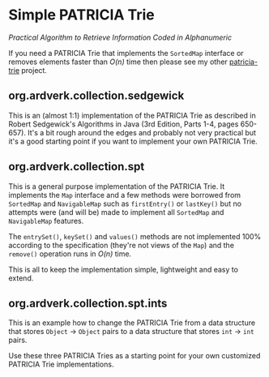 # Simple PATRICIA Trie

*Practical Algorithm to Retrieve Information Coded in Alphanumeric*

If you need a PATRICIA Trie that implements the `SortedMap` interface or removes elements faster than _O(n)_ time then please see my other [patricia-trie](http://github.com/rkapsi/patricia-trie) project.

## org.ardverk.collection.sedgewick

This is an (almost 1:1) implementation of the PATRICIA Trie as described in Robert Sedgewick's Algorithms in Java (3rd Edition, Parts 1-4, pages 650-657). It's a bit rough around the edges and probably not very practical but it's a good starting point if you want to implement your own PATRICIA Trie.

## org.ardverk.collection.spt

This is a general purpose implementation of the PATRICIA Trie. It implements the `Map` interface and a few methods were borrowed from `SortedMap` and `NavigableMap` such as `firstEntry()` or `lastKey()` but no attempts were (and will be) made to implement all `SortedMap` and `NavigableMap` features.

The `entrySet()`, `keySet()` and `values()` methods are not implemented 100% according to the specification (they're not views of the `Map`) and the `remove()` operation runs in _O(n)_ time.

This is all to keep the implementation simple, lightweight and easy to extend. 

## org.ardverk.collection.spt.ints

This is an example how to change the PATRICIA Trie from a data structure that stores `Object` -> `Object` pairs to a data structure that stores `int` -> `int` pairs. 

Use these three PATRICIA Tries as a starting point for your own customized PATRICIA Trie implementations.